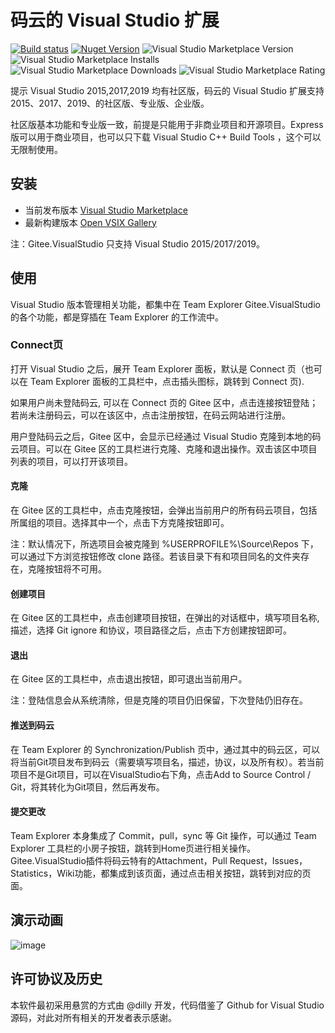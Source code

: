 # 码云的 Visual Studio 扩展

[![Build status](https://ci.appveyor.com/api/projects/status/calues98sxdfnt45?svg=true)](https://ci.appveyor.com/project/MaiKeBing/gitee-visualstudio)
[![Nuget Version](https://img.shields.io/nuget/v/Gitee.Api.svg)](https://www.nuget.org/packages/Gitee.Api/)
![Visual Studio Marketplace Version](https://img.shields.io/visual-studio-marketplace/v/Gitee.GiteeVisualStudio.svg?label=Visual%20Studio%20Marketplace%20Version)
![Visual Studio Marketplace Installs](https://img.shields.io/visual-studio-marketplace/i/Gitee.GiteeVisualStudio.svg?label=Visual%20Studio%20Marketplace%20Installs)
![Visual Studio Marketplace Downloads](https://img.shields.io/visual-studio-marketplace/d/Gitee.GiteeVisualStudio.svg?label=Visual%20Studio%20Marketplace%20Downloads)
![Visual Studio Marketplace Rating](https://img.shields.io/visual-studio-marketplace/r/Gitee.GiteeVisualStudio.svg?label=Visual%20Studio%20Marketplace%20Rating)


提示 Visual Studio  2015,2017,2019 均有社区版，码云的 Visual Studio 扩展支持 2015、2017、2019、的社区版、专业版、企业版。

社区版基本功能和专业版一致，前提是只能用于非商业项目和开源项目。Express 版可以用于商业项目，也可以只下载 Visual Studio C++ Build Tools ，这个可以无限制使用。

## 安装

* 当前发布版本 [Visual Studio Marketplace](https://marketplace.visualstudio.com/items?itemName=Gitee.GiteeVisualStudio)
* 最新构建版本 [Open VSIX Gallery](http://vsixgallery.com/extension/B1077C66-1666-4F60-BDFA-BA078FDABCCE/)  

注：Gitee.VisualStudio 只支持 Visual Studio 2015/2017/2019。

## 使用

Visual Studio 版本管理相关功能，都集中在 Team Explorer Gitee.VisualStudio 的各个功能，都是穿插在 Team Explorer 的工作流中。

### Connect页

打开 Visual Studio 之后，展开 Team Explorer 面板，默认是 Connect 页（也可以在 Team Explorer 面板的工具栏中，点击插头图标，跳转到 Connect 页).  

如果用户尚未登陆码云, 可以在 Connect 页的 Gitee 区中，点击连接按钮登陆；若尚未注册码云，可以在该区中，点击注册按钮，在码云网站进行注册。  

用户登陆码云之后，Gitee 区中，会显示已经通过 Visual Studio 克隆到本地的码云项目。可以在 Gitee 区的工具栏进行克隆、克隆和退出操作。双击该区中项目列表的项目，可以打开该项目。

#### 克隆

在 Gitee 区的工具栏中，点击克隆按钮，会弹出当前用户的所有码云项目，包括所属组的项目。选择其中一个，点击下方克隆按钮即可。

注：默认情况下，所选项目会被克隆到 %USERPROFILE%\Source\Repos 下，可以通过下方浏览按钮修改 clone 路径。若该目录下有和项目同名的文件夹存在，克隆按钮将不可用。

#### 创建项目

在 Gitee 区的工具栏中，点击创建项目按钮，在弹出的对话框中，填写项目名称, 描述，选择 Git ignore 和协议，项目路径之后，点击下方创建按钮即可。

#### 退出

在 Gitee 区的工具栏中，点击退出按钮，即可退出当前用户。

注：登陆信息会从系统清除，但是克隆的项目仍旧保留，下次登陆仍旧存在。

#### 推送到码云
在 Team Explorer 的 Synchronization/Publish 页中，通过其中的码云区，可以将当前Git项目发布到码云（需要填写项目名，描述，协议，以及所有权）。若当前项目不是Git项目，可以在VisualStudio右下角，点击Add to Source Control / Git，将其转化为Git项目，然后再发布。

#### 提交更改

Team Explorer 本身集成了 Commit，pull，sync 等 Git 操作，可以通过 Team Explorer 工具栏的小房子按钮，跳转到Home页进行相关操作。 Gitee.VisualStudio插件将码云特有的Attachment，Pull Request，Issues，Statistics，Wiki功能，都集成到该页面，通过点击相关按钮，跳转到对应的页面。

## 演示动画

![image](./docs/images/option.gif)

## 许可协议及历史

本软件最初采用悬赏的方式由 @dilly 开发，代码借鉴了 Github for Visual Studio 源码，对此对所有相关的开发者表示感谢。
